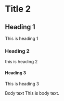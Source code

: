 # Title 2 #

## Heading 1 ##
This is heading 1

### Heading 2 ##
this is heading 2

#### Heading 3 ##
This is heading 3

Body text
This is body text.
